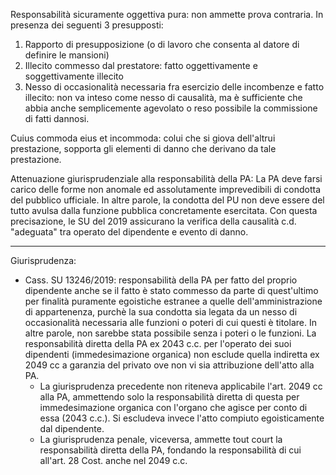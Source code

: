 
Responsabilità sicuramente oggettiva pura: non ammette prova contraria.
In presenza dei seguenti 3 presupposti:
1. Rapporto di presupposizione (o di lavoro che consenta al datore di definire le mansioni)
2. Illecito commesso dal prestatore: fatto oggettivamente e soggettivamente illecito
3. Nesso di occasionalità necessaria fra esercizio delle incombenze e fatto illecito: non va inteso come nesso di causalità, ma è sufficiente che abbia anche semplicemente agevolato o reso possibile la commissione di fatti dannosi.

Cuius commoda eius et incommoda: colui che si giova dell'altrui prestazione, sopporta gli elementi di danno che derivano da tale prestazione.

Attenuazione giurisprudenziale alla responsabilità della PA:
La PA deve farsi carico delle forme non anomale ed assolutamente imprevedibili di condotta del pubblico ufficiale. In altre parole, la condotta del PU non deve essere del tutto avulsa dalla funzione pubblica concretamente esercitata.
Con questa precisazione, le SU del 2019 assicurano la verifica della causalità c.d. "adeguata" tra operato del dipendente e evento di danno.

--- 
Giurisprudenza:
- Cass. SU 13246/2019: responsabilità della PA per fatto del proprio dipendente anche se il fatto è stato commesso da parte di quest'ultimo per finalità puramente egoistiche estranee a quelle dell'amministrazione di appartenenza, purchè la sua condotta sia legata da un nesso di occasionalità necessaria alle funzioni o poteri di cui questi è titolare. In altre parole, non sarebbe stata possibile senza i poteri o le funzioni. La responsabilità diretta della PA ex 2043 c.c. per l'operato dei suoi dipendenti (immedesimazione organica) non esclude quella indiretta ex 2049 cc a garanzia del privato ove non vi sia attribuzione dell'atto alla PA.
	- La giurisprudenza precedente non riteneva applicabile l'art. 2049 cc alla PA, ammettendo solo la responsabilità diretta di questa per immedesimazione organica con l'organo che agisce per conto di essa (2043 c.c.). Si escludeva invece l'atto compiuto egoisticamente dal dipendente.
	- La giurisprudenza penale, viceversa, ammette tout court la responsabilità diretta della PA, fondando la responsabilità di cui all'art. 28 Cost. anche nel 2049 c.c.

